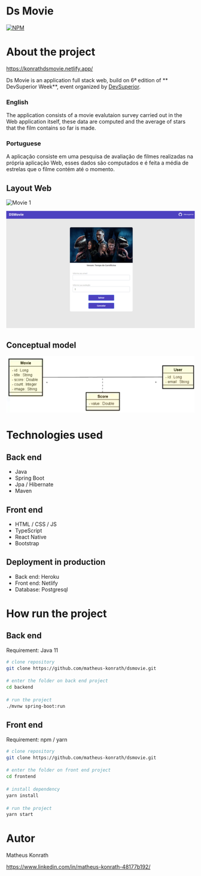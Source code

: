 # Ds Movie
[![NPM](https://img.shields.io/npm/l/react)](https://github.com/matheus-konrath/dsmovie/blob/main/LICENSE)

# About the project

https://konrathdsmovie.netlify.app/

Ds Movie is an application full stack web, build on 6ª edition of ** DevSuperior Week**, event organized by [DevSuperior](https://learn.devsuperior.com/).

### English
The application consists of a movie evalutaion survey carried out in the Web application itself, these data are computed and the average of stars that the film contains so far is made.

### Portuguese
A aplicação consiste em uma pesquisa de avaliação de filmes realizadas na própria aplicação Web, esses dados são computados e é feita a média de estrelas que o filme contém até o momento.

## Layout Web
![Movie 1](https://github.com/matheus-konrath/dsmovie/blob/main/ASSETS/cat%C3%A1logo%20filmes.png)

![Movie 2](https://github.com/matheus-konrath/dsmovie/blob/main/ASSETS/Captura%20de%20Tela.png)

## Conceptual model
![mapa](https://github.com/matheus-konrath/dsmovie/blob/main/ASSETS/ModeloConceitual.png)

# Technologies used

## Back end
- Java
- Spring Boot
- Jpa / Hibernate
- Maven

## Front end
- HTML / CSS / JS 
- TypeScript
- React Native
- Bootstrap

## Deployment in production
- Back end: Heroku
- Front end: Netlify
- Database: Postgresql

# How run the project

## Back end
Requirement: Java 11

```bash
# clone repository
git clone https://github.com/matheus-konrath/dsmovie.git

# enter the folder on back end project
cd backend

# run the project
./mvnw spring-boot:run
```
## Front end
Requirement: npm / yarn

```bash
# clone repository
git clone https://github.com/matheus-konrath/dsmovie.git

# enter the folder on front end project
cd frontend

# install dependency
yarn install

# run the project
yarn start
```

# Autor
Matheus Konrath

https://www.linkedin.com/in/matheus-konrath-48177b192/






